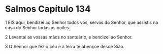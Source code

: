 # Salmos Capítulo 134

1	EIS aqui, bendizei ao Senhor todos vós, servos do Senhor, que assistis na casa do Senhor todas as noites.

2	Levantai as vossas mãos no santuário, e bendizei ao Senhor.

3	O Senhor que fez o céu e a terra te abençoe desde Sião.

